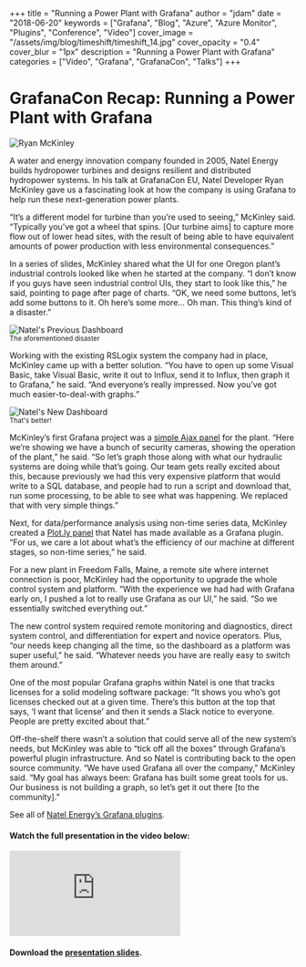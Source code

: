 +++
title = "Running a Power Plant with Grafana"
author = "jdam"
date = "2018-06-20"
keywords = ["Grafana", "Blog", "Azure", "Azure Monitor", "Plugins", "Conference", "Video"]
cover_image = "/assets/img/blog/timeshift/timeshift_14.jpg"
cover_opacity = "0.4"
cover_blur = "1px"
description = "Running a Power Plant with Grafana"
categories = ["Video", "Grafana", "GrafanaCon", "Talks"]
+++

# GrafanaCon Recap: Running a Power Plant with Grafana

![Ryan McKinley](/assets/img/blog/ryan_mckinley.jpg)

A water and energy innovation company founded in 2005, Natel Energy builds hydropower turbines and designs resilient and distributed hydropower systems. In his talk at GrafanaCon EU, Natel Developer Ryan McKinley gave us a fascinating look at how the company is using Grafana to help run these next-generation power plants.

“It’s a different model for turbine than you’re used to seeing,” McKinley said. “Typically you’ve got a wheel that spins. [Our turbine aims] to capture more flow out of lower head sites, with the result of being able to have equivalent amounts of power production with less environmental consequences.”

In a series of slides, McKinley shared what the UI for one Oregon plant’s industrial controls looked like when he started at the company. “I don’t know if you guys have seen industrial control UIs, they start to look like this,” he said, pointing to page after page of charts. “OK, we need some buttons, let’s add some buttons to it. Oh here’s some more... Oh man. This thing’s kind of a disaster.”

![Natel's Previous Dashboard](/assets/img/blog/natel_dashboard.jpg)
<br />
<small>The aforementioned disaster</small>

Working with the existing RSLogix system the company had in place, McKinley came up with a better solution. “You have to open up some Visual Basic, take Visual Basic, write it out to Influx, send it to Influx, then graph it to Grafana,” he said. “And everyone’s really impressed. Now you’ve got much easier-to-deal-with graphs.”

![Natel's New Dashboard](/assets/img/blog/natel_new_dashboard.jpg)
<br />
<small>That's better!</small>

McKinley’s first Grafana project was a [simple Ajax panel](https://grafana.com/plugins/ryantxu-ajax-panel) for the plant. “Here we’re showing we have a bunch of security cameras, showing the operation of the plant,” he said. “So let’s graph those along with what our hydraulic systems are doing while that’s going. Our team gets really excited about this, because previously we had this very expensive platform that would write to a SQL database, and people had to run a script and download that, run some processing, to be able to see what was happening. We replaced that with very simple things.”

Next, for data/performance analysis using non-time series data, McKinley created a [Plot.ly panel](https://grafana.com/plugins/natel-plotly-panel) that Natel has made available as a Grafana plugin. “For us, we care a lot about what’s the efficiency of our machine at different stages, so non-time series,” he said. 

For a new plant in Freedom Falls, Maine, a remote site where internet connection is poor, McKinley had the opportunity to upgrade the whole control system and platform. “With the experience we had had with Grafana early on, I pushed a lot to really use Grafana as our UI,” he said. “So we essentially switched everything out.”

The new control system required remote monitoring and diagnostics, direct system control, and differentiation for expert and novice operators. Plus, “our needs keep changing all the time, so the dashboard as a platform was super useful,” he said. “Whatever needs you have are really easy to switch them around.” 

One of the most popular Grafana graphs within Natel is one that tracks licenses for a solid modeling software package: “It shows you who’s got licenses checked out at a given time. There’s this button at the top that says, ‘I want that license’ and then it sends a Slack notice to everyone. People are pretty excited about that.”

Off-the-shelf there wasn’t a  solution that could serve all of the new system’s needs, but McKinley was able to “tick off all the boxes” through Grafana’s powerful plugin infrastructure. And so Natel is contributing back to the open source community. “We have used Grafana all over the company,” McKinley said. “My goal has always been: Grafana has built some great tools for us. Our business is not building a graph, so let’s get it out there [to the community].” 

See all of [Natel Energy’s Grafana plugins](https://grafana.com/orgs/natel).


#### Watch the full presentation in the video below:

<div class="video-wrapper">
	<iframe src="https://www.youtube.com/embed/I3o3tnj5j6s" frameborder="0" allow="autoplay; encrypted-media" allowfullscreen></iframe>
</div>

#### Download the [presentation slides](https://grafana.com/files/grafanacon_eu_2018/Ryan_McKinley_GrafanaCon_EU_2018.pdf).